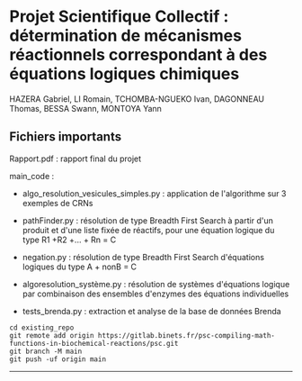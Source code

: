 # Projet Scientifique Collectif : détermination de mécanismes réactionnels correspondant à des équations logiques chimiques

HAZERA Gabriel, LI Romain, TCHOMBA-NGUEKO Ivan, DAGONNEAU Thomas, BESSA Swann, MONTOYA Yann


## Fichiers importants
Rapport.pdf : rapport final du projet

main_code :

* algo_resolution_vesicules_simples.py : application de l'algorithme sur 3 exemples de CRNs

* pathFinder.py : résolution de type Breadth First Search à partir d'un produit et d'une liste fixée de réactifs, pour une équation logique du type R1 +R2 +... + Rn = C

* negation.py : résolution de type Breadth First Search d'équations logiques du type A + nonB = C

* algoresolution_système.py : résolution de systèmes d'équations logique par combinaison des ensembles d'enzymes des équations individuelles

* tests_brenda.py : extraction et analyse de la base de données Brenda

```
cd existing_repo
git remote add origin https://gitlab.binets.fr/psc-compiling-math-functions-in-biochemical-reactions/psc.git
git branch -M main
git push -uf origin main
```

***
